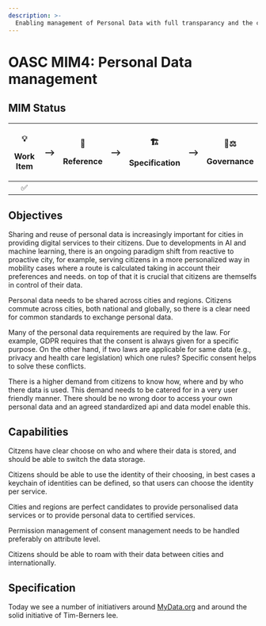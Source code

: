 ```yaml
---
description: >-
  Enabling management of Personal Data with full transparancy and the citizen in control.
---
```


# OASC MIM4: Personal Data management

## MIM Status <a id="MIM4:PersonalDataManagement-Goal"></a>

<table>
  <thead>
    <tr>
      <th style="text-align:center">
        <p>&#x1F4A1;</p>
        <p>Work Item</p>
      </th>
      <th style="text-align:center">--&gt;</th>
      <th style="text-align:center">
        <p>&#x1F9E9;</p>
        <p>Reference</p>
      </th>
      <th style="text-align:center">--&gt;</th>
      <th style="text-align:center">
        <p>&#x1F3D7;</p>
        <p>Specification</p>
      </th>
      <th style="text-align:center">--&gt;</th>
      <th style="text-align:center">
        <p>&#x1F469;&#x2696;</p>
        <p>Governance</p>
      </th>
    </tr>
  </thead>
  <tbody>
    <tr>
      <td style="text-align:center">&#x2705;</td>
      <td style="text-align:center"></td>
      <td style="text-align:center"></td>
      <td style="text-align:center"></td>
      <td style="text-align:center"></td>
      <td style="text-align:center"></td>
      <td style="text-align:center"></td>
    </tr>
  </tbody>
</table>

## Objectives <a id="MIM4:PersonalDataManagement-Goal"></a>

Sharing and reuse of personal data is increasingly important for cities in providing digital services to their citizens. Due to developments in AI and machine learning, there is an ongoing paradigm shift from reactive to proactive city, for example, serving citizens in a more personalized way in mobility cases where a route is calculated taking in account their preferences and needs. on top of that it is crucial that citizens are themselfs in control of their data.

Personal data needs to be shared across cities and regions. Citizens commute across cities, both national and globally, so there is a clear need for common standards to exchange personal data. 

Many of the personal data requirements are required by the law. For example, GDPR requires that the consent is always given for a specific purpose. On the other hand, if two laws are applicable for same data \(e.g., privacy and health care legislation\) which one rules? Specific consent helps to solve these conflicts.

There is a higher demand from citizens to know how, where and by who there data is used. This demand needs to be catered for in a very user friendly manner. There should be no wrong door to access your own personal data and an agreed standardized api and data model enable this.

## Capabilities <a id="MIM4:PersonalDataManagement-Capabilities"></a>

Citzens have clear choose on who and where their data is stored, and should be able to switch the data storage.

Citizens should be able to use the identity of their choosing, in best cases a keychain of identities can be defined, so that users can choose the identity per service.

Cities and regions are perfect candidates to provide personalised data services or to provide personal data to certified services.

Permission management of consent management needs to be handled preferably on attribute level.

Citizens should be able to roam with their data between cities and internationally.


## Specification <a id="MIM4:PersonalDataManagement-Recommendation"></a>

Today we see a number of initiativers around [MyData.org](https://www.mydata.org) and around the solid initiative of Tim-Berners lee.


